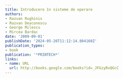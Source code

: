 ```yaml
---
title: Introducere în sisteme de operare
authors:
- Razvan Rughinis
- Razvan Deaconescu
- George Milescu
- Mircea Bardac
date: '2009-09-01'
publishDate: '2024-05-26T11:12:14.804160Z'
publication_types:
- book
publication: '*PRINTECH*'
links:
- name: URL
  url: http://books.google.com/books?id=_JFGzyRxQGcC
---
```

